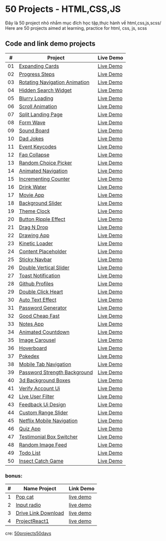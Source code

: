 # 50 Projects - HTML,CSS,JS

 Đây là 50 project nhỏ nhắm mục đích học tập,thực hành về html,css,js,scss/ Here are 50 projects aimed at learning, practice for html, css, js, scss

## Code and link demo projects

|  #  | Project                                                                                                                     | Live Demo                                                                         |
| :-: | --------------------------------------------------------------------------------------------------------------------------- | --------------------------------------------------------------------------------- |
| 01  | [Expanding Cards](https://github.com/thanhsang1999/50Projects/tree/master/Project1)                             | [Live Demo](https://thanhsang1999.github.io/50Projects/Project1/)               |
| 02  | [Progress Steps](https://github.com/thanhsang1999/50Projects/tree/master/Project2)                               | [Live Demo](https://50projects50days.com/50Projects/Project2/)                |
| 03  | [Rotating Navigation Animation](https://github.com/thanhsang1999/50Projects/tree/master/Project3)                       | [Live Demo](https://thanhsang1999.github.io/50Projects/Project3/)                   |
| 04  | [Hidden Search Widget](https://github.com/thanhsang1999/50Projects/tree/master/Project4)                          |  [Live Demo](https://thanhsang1999.github.io/50Projects/Project4/)                   |
| 05  | [Blurry Loading](https://github.com/thanhsang1999/50Projects/tree/master/Project5)                          |  [Live Demo](https://thanhsang1999.github.io/50Projects/Project5/)                   |
| 06  | [Scroll Animation](https://github.com/thanhsang1999/50Projects/tree/master/Project6)                           | [Live Demo](https://thanhsang1999.github.io/50Projects/Project6/)                   |
| 07  | [Split Landing Page](https://github.com/thanhsang1999/50Projects/tree/master/Project7)                       | [Live Demo](https://thanhsang1999.github.io/50Projects/Project7/)                   |
| 08  | [Form Wave](https://github.com/thanhsang1999/50Projects/tree/master/Project8)                                         |[Live Demo](https://thanhsang1999.github.io/50Projects/Project8/)                   |
| 09  | [Sound Board](https://github.com/thanhsang1999/50Projects/tree/master/Project9)                                     | [Live Demo](https://thanhsang1999.github.io/50Projects/Project9/)                   |
| 10  | [Dad Jokes](https://github.com/thanhsang1999/50Projects/tree/master/Project10)                                         | [Live Demo](https://thanhsang1999.github.io/50Projects/Project10/)                   |
| 11  | [Event Keycodes](https://github.com/thanhsang1999/50Projects/tree/master/Project11)                               | [Live Demo](https://thanhsang1999.github.io/50Projects/Project11/)                   |
| 12  | [Faq Collapse](https://github.com/thanhsang1999/50Projects/tree/master/Project12)                                   | [Live Demo](https://thanhsang1999.github.io/50Projects/Project12/)                   |
| 13  | [Random Choice Picker](https://github.com/thanhsang1999/50Projects/tree/master/Project13)                   | [Live Demo](https://thanhsang1999.github.io/50Projects/Project13/)                   |
| 14  | [Animated Navigation](https://github.com/thanhsang1999/50Projects/tree/master/Project14)                     | [Live Demo](https://thanhsang1999.github.io/50Projects/Project14/)                   |
| 15  | [Incrementing Counter](https://github.com/thanhsang1999/50Projects/tree/master/Project15)                   | [Live Demo](https://thanhsang1999.github.io/50Projects/Project15/)                   |
| 16  | [Drink Water](https://github.com/thanhsang1999/50Projects/tree/master/Project16)                                     | [Live Demo](https://thanhsang1999.github.io/50Projects/Project16/)                   |
| 17  | [Movie App](https://github.com/thanhsang1999/50Projects/tree/master/Project17)                                         | [Live Demo](https://thanhsang1999.github.io/50Projects/Project17/)                   |
| 18  | [Background Slider](https://github.com/thanhsang1999/50Projects/tree/master/Project18)                         | [Live Demo](https://thanhsang1999.github.io/50Projects/Project18/)                   |
| 19  | [Theme Clock](https://github.com/thanhsang1999/50Projects/tree/master/Project19)                                     | [Live Demo](https://thanhsang1999.github.io/50Projects/Project19/)                   |
| 20  | [Button Ripple Effect](https://github.com/thanhsang1999/50Projects/tree/master/Project20)                   | [Live Demo](https://thanhsang1999.github.io/50Projects/Project20/)                   |
| 21  | [Drag N Drop](https://github.com/thanhsang1999/50Projects/tree/master/Project21)                                     | [Live Demo](https://thanhsang1999.github.io/50Projects/Project21/)                   |
| 22  | [Drawing App](https://github.com/thanhsang1999/50Projects/tree/master/Project22)                                     | [Live Demo](https://thanhsang1999.github.io/50Projects/Project22/)                   |
| 23  | [Kinetic Loader](https://github.com/thanhsang1999/50Projects/tree/master/Project23)                               | [Live Demo](https://thanhsang1999.github.io/50Projects/Project23/)                   |
| 24  | [Content Placeholder](https://github.com/thanhsang1999/50Projects/tree/master/Project24)                     | [Live Demo](https://thanhsang1999.github.io/50Projects/Project24/)                   |
| 25  | [Sticky Navbar](https://github.com/thanhsang1999/50Projects/tree/master/Project25)                              |[Live Demo](https://thanhsang1999.github.io/50Projects/Project25/)                   |
| 26  | [Double Vertical Slider](https://github.com/thanhsang1999/50Projects/tree/master/Project26)               | [Live Demo](https://thanhsang1999.github.io/50Projects/Project26/)                   |
| 27  | [Toast Notification](https://github.com/thanhsang1999/50Projects/tree/master/Project27)                       | [Live Demo](https://thanhsang1999.github.io/50Projects/Project27/)                   |
| 28  | [Github Profiles](https://github.com/thanhsang1999/50Projects/tree/master/Project28)                             | [Live Demo](https://thanhsang1999.github.io/50Projects/Project28/)                   |
| 29  | [Double Click Heart](https://github.com/thanhsang1999/50Projects/tree/master/Project29)                       | [Live Demo](https://thanhsang1999.github.io/50Projects/Project29/)                   |
| 30  | [Auto Text Effect](https://github.com/thanhsang1999/50Projects/tree/master/Project30)                           | [Live Demo](https://thanhsang1999.github.io/50Projects/Project30/)                   |
| 31  | [Password Generator](https://github.com/thanhsang1999/50Projects/tree/master/Project31)                       | [Live Demo](https://thanhsang1999.github.io/50Projects/Project31/)                   |
| 32  | [Good Cheap Fast](https://github.com/thanhsang1999/50Projects/tree/master/Project32)                             | [Live Demo](https://thanhsang1999.github.io/50Projects/Project32/)                   |
| 33  | [Notes App](https://github.com/thanhsang1999/50Projects/tree/master/Project33)                                         | [Live Demo](https://thanhsang1999.github.io/50Projects/Project33/)                   |
| 34  | [Animated Countdown](https://github.com/thanhsang1999/50Projects/tree/master/Project34)                       | [Live Demo](https://thanhsang1999.github.io/50Projects/Project34/)                   |
| 35  | [Image Carousel](https://github.com/thanhsang1999/50Projects/tree/master/Project35)                               | [Live Demo](https://thanhsang1999.github.io/50Projects/Project35/)                   |
| 36  | [Hoverboard](https://github.com/thanhsang1999/50Projects/tree/master/Project36)                                       | [Live Demo](https://thanhsang1999.github.io/50Projects/Project36/)                   |
| 37  | [Pokedex](https://github.com/thanhsang1999/50Projects/tree/master/Project37)                                             | [Live Demo](https://thanhsang1999.github.io/50Projects/Project37/)                       |
| 38  | [Mobile Tab Navigation](https://github.com/thanhsang1999/50Projects/tree/master/Project38)                 | [Live Demo](https://thanhsang1999.github.io/50Projects/Project38/)         |
| 39  | [Password Strength Background](https://github.com/thanhsang1999/50Projects/tree/master/Project39)   | [Live Demo](https://thanhsang1999.github.io/50Projects/Project39/)  |
| 40  | [3d Background Boxes](https://github.com/thanhsang1999/50Projects/tree/master/Project40)                     | [Live Demo](https://thanhsang1999.github.io/50Projects/Project40/)           |
| 41  | [Verify Account Ui](https://github.com/thanhsang1999/50Projects/tree/master/Project41)                         | [Live Demo](https://thanhsang1999.github.io/50Projects/Project41/)             |
| 42  | [Live User Filter](https://github.com/thanhsang1999/50Projects/tree/master/Project42)                           | [Live Demo](https://thanhsang1999.github.io/50Projects/Project42/)              |
| 43  | [Feedback Ui Design](https://github.com/thanhsang1999/50Projects/tree/master/Project43)                       | [Live Demo](https://thanhsang1999.github.io/50Projects/Project43/)            |
| 44  | [Custom Range Slider](https://github.com/thanhsang1999/50Projects/tree/master/Project44)                     | [Live Demo](https://thanhsang1999.github.io/50Projects/Project44/)           |
| 45  | [Netflix Mobile Navigation](https://github.com/thanhsang1999/50Projects/tree/master/Project45)         | [Live Demo](https://thanhsang1999.github.io/50Projects/Project45/)     |
| 46  | [Quiz App](https://github.com/thanhsang1999/50Projects/tree/master/Project46)                                           | [Live Demo](https://thanhsang1999.github.io/50Projects/Project46/)                      |
| 47  | [Testimonial Box Switcher](https://github.com/thanhsang1999/50Projects/tree/master/Project47)           | [Live Demo](https://thanhsang1999.github.io/50Projects/Project47/)      |
| 48  | [Random Image Feed](https://github.com/thanhsang1999/50Projects/tree/master/Project48)                         | [Live Demo](https://thanhsang1999.github.io/50Projects/Project48/)             |
| 49  | [Todo List](https://github.com/thanhsang1999/50Projects/tree/master/Project49)                                         | [Live Demo](https://thanhsang1999.github.io/50Projects/Project49/)                     |
| 50  | [Insect Catch Game](https://github.com/thanhsang1999/50Projects/tree/master/Project50)                         | [Live Demo](https://thanhsang1999.github.io/50Projects/Project50/)             |

### bonus:

|#| Name Project| Link Demo|
|:-:|---------| ------ |
|1|[Pop cat](https://github.com/thanhsang1999/50Projects/tree/master/ProjectAutoClick)|[live demo](https://thanhsang1999.github.io/50Projects/ProjectAutoClick/)|
|2|[Input radio](https://github.com/thanhsang1999/50Projects/tree/master/ProjectRadio)|[live demo](https://thanhsang1999.github.io/50Projects/ProjectRadio/)|
|3|[Drive Link Download](https://github.com/thanhsang1999/50Projects/tree/master/Drive)|[live demo](https://thanhsang1999.github.io/50Projects/Drive/)|
|4|[ProjectReact1](https://github.com/thanhsang1999/50Projects/tree/master/ProjectReact1)|[live demo](https://thanhsang1999.github.io/50Projects/ProjectReact1/)|

cre: [50projects50days](https://50projects50days.com/)

